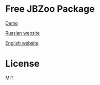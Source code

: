# Free JBZoo Package

[Demo](http://demo.jbzoo.com)

[Russian website](http://jbzoo.ru)

[English website](http://jbzoo.com)

# License
MIT
